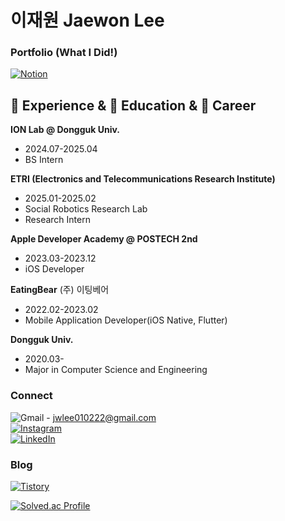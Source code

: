 # 이재원 Jaewon Lee

### Portfolio (What I Did!)
[![Notion](https://img.shields.io/badge/Notion-%23000000.svg?style=for-the-badge&logo=notion&logoColor=white)](https://www.notion.so/Jaewon-Lee-dce765fd290b4bb8a0abf3f6fc8e12b9?pvs=4)  
  
## 🌱 Experience & 📖 Education & 💼 Career
**ION Lab @ Dongguk Univ.**
- 2024.07-2025.04
- BS Intern
  
**ETRI (Electronics and Telecommunications Research Institute)**
- 2025.01-2025.02
- Social Robotics Research Lab
- Research Intern
  
**Apple Developer Academy @ POSTECH 2nd**
- 2023.03-2023.12
- iOS Developer
  
**EatingBear**
(주) 이팅베어
- 2022.02-2023.02
- Mobile Application Developer(iOS Native, Flutter)
  
**Dongguk Univ.**
- 2020.03-
- Major in Computer Science and Engineering  
  
  
### Connect
![Gmail](https://img.shields.io/badge/Gmail-D14836?style=for-the-badge&logo=gmail&logoColor=white) - jwlee010222@gmail.com  
[![Instagram](https://img.shields.io/badge/Instagram-%23E4405F.svg?style=for-the-badge&logo=Instagram&logoColor=white)](https://www.instagram.com/jeck_mu/)  
[![LinkedIn](https://img.shields.io/badge/linkedin-%230077B5.svg?style=for-the-badge&logo=linkedin&logoColor=white)](https://www.linkedin.com/in/jaewon-lee-361b85258/)  
  
### Blog
[![Tistory](https://img.shields.io/badge/Tistory-000000?style=for-the-badge&logoColor=white)](https://wondev.tistory.com/)
  

[![Solved.ac Profile](http://mazassumnida.wtf/api/v2/generate_badge?boj=220v)](https://solved.ac/220v/)


